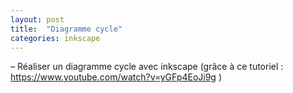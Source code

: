 ```yaml
---
layout: post
title:  "Diagramme cycle"
categories: inkscape 
---
```

– Réaliser un diagramme cycle avec inkscape (grâce à ce tutoriel : https://www.youtube.com/watch?v=yGFp4EoJi9g )
